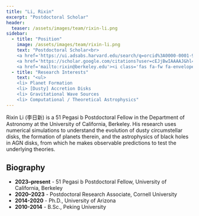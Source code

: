 ```yaml
---
title: "Li, Rixin"
excerpt: "Postdoctoral Scholar"
header:
  teaser: /assets/images/team/rixin-li.png
sidebar:
  - title: "Position"
    image: /assets/images/team/rixin-li.png
    text: "Postdoctoral Scholar<br>
    <a href='https://ui.adsabs.harvard.edu/search/q=orcid%3A0000-0001-9222-4367&sort=date%20desc%2C%20bibcode%20desc&p_=0' target='_blank'><i class='fas fa-fw fa-search'></i>ADS</a><br>
    <a href='https://scholar.google.com/citations?user=cEJjBwIAAAAJ&hl=en' target='_blank'><i class='fas fa-fw fa-user-graduate'></i>Google Scholar</a><br>
    <a href='mailto:rixin@berkeley.edu'><i class='fas fa-fw fa-envelope'></i>Email</a><br>"
  - title: "Research Interests"
    text: "<ul>
    <li> Planet Formation
    <li> [Dusty] Accretion Disks
    <li> Gravitational Wave Sources
    <li> Computational / Theoretical Astrophysics"
---
```


Rixin Li (李日新) is a 51 Pegasi b Postdoctoral Fellow in the Department of Astronomy at the University of California, Berkeley.  His research uses numerical simulations to understand the evolution of dusty circumstellar disks, the formation of planets therein, and the astrophysics of black holes in AGN disks, from which he makes observable predictions to test the underlying theories.

## Biography
- __2023–present__ - 51 Pegasi b Postdoctoral Fellow, University of California, Berkeley
- __2020–2023__ - Postdoctoral Research Associate, Cornell University
- __2014-2020__ - Ph.D., University of Arizona
- __2010-2014__ - B.Sc., Peking University
